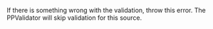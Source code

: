 If there is something wrong with the validation, throw this error. The PPValidator will skip validation for this source.
